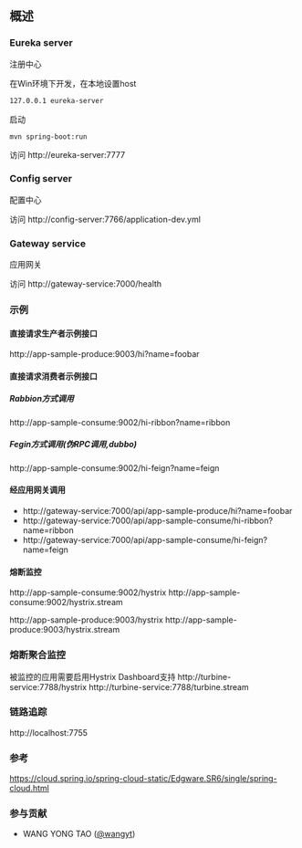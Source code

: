 ## 概述

### Eureka server

注册中心

在Win环境下开发，在本地设置host

``` bash
127.0.0.1 eureka-server
```

启动
```shell script
mvn spring-boot:run
```

访问 http://eureka-server:7777

### Config server

配置中心

访问 http://config-server:7766/application-dev.yml

### Gateway service

应用网关

访问 http://gateway-service:7000/health

### 示例

#### 直接请求生产者示例接口
http://app-sample-produce:9003/hi?name=foobar

#### 直接请求消费者示例接口
##### Rabbion方式调用
http://app-sample-consume:9002/hi-ribbon?name=ribbon
##### Fegin方式调用(伪RPC调用,dubbo)
http://app-sample-consume:9002/hi-feign?name=feign

#### 经应用网关调用

* http://gateway-service:7000/api/app-sample-produce/hi?name=foobar
* http://gateway-service:7000/api/app-sample-consume/hi-ribbon?name=ribbon
* http://gateway-service:7000/api/app-sample-consume/hi-feign?name=feign

#### 熔断监控

http://app-sample-consume:9002/hystrix
http://app-sample-consume:9002/hystrix.stream

http://app-sample-produce:9003/hystrix
http://app-sample-produce:9003/hystrix.stream


### 熔断聚合监控

被监控的应用需要启用Hystrix Dashboard支持
http://turbine-service:7788/hystrix
http://turbine-service:7788/turbine.stream

### 链路追踪

http://localhost:7755

### 参考

https://cloud.spring.io/spring-cloud-static/Edgware.SR6/single/spring-cloud.html

### 参与贡献
    
* WANG YONG TAO ([@wangyt](https://yongtao.wang))